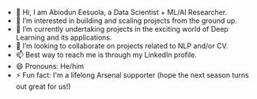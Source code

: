 - 👋 Hi, I am Abiodun Eesuola, a Data Scientist + ML/AI Researcher.
- 👀 I’m interested in building and scaling projects from the ground up.
- 🌱 I’m currently undertaking projects in the exciting world of Deep Learning and its applications.
- 💞️ I’m looking to collaborate on projects related to NLP and/or CV.
- 📫 Best way to reach me is through my LinkedIn profile.
- 😄 Pronouns: He/him
- ⚡ Fun fact: I'm a lifelong Arsenal supporter (hope the next season turns out great for us!)

<!---
abioduneesuola/abioduneesuola is a ✨ special ✨ repository because its `README.md` (this file) appears on your GitHub profile.
You can click the Preview link to take a look at your changes.
--->
